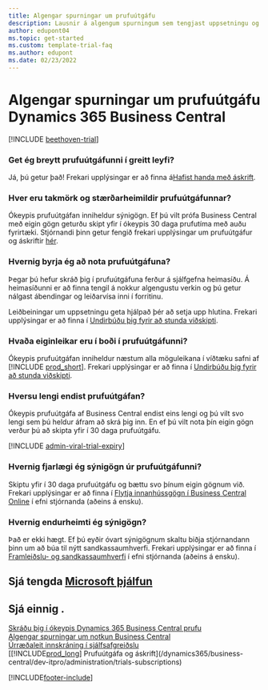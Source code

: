 ```yaml
---  
title: Algengar spurningar um prufuútgáfu
description: Lausnir á algengum spurningum sem tengjast uppsetningu og stjórnun Dynamics 365 Business Central prufuútgáfu. Kynntu þér hvernig á að leysa vandamál varðandi verkvang og forrit.
author: edupont04
ms.topic: get-started
ms.custom: template-trial-faq
ms.author: edupont
ms.date: 02/23/2022
---
```


# <a name="dynamics--business-central-trial-faq" />Algengar spurningar um prufuútgáfu Dynamics 365 Business Central

[!INCLUDE [beethoven-trial](includes/beethoven-trial.md)]

### <a name="can-i-convert-the-trial-to-a-paid-license" />Get ég breytt prufuútgáfunni í greitt leyfi?

Já, þú getur það! Frekari upplýsingar er að finna á[Hafist handa með áskrift](trial-signup.md#get-started-with-a-subscription).  

### <a name="what-are-the-trial-limits-and-quotas" />Hver eru takmörk og stærðarheimildir prufuútgáfunnar?

Ókeypis prufuútgáfan inniheldur sýnigögn. Ef þú vilt prófa Business Central með eigin gögn geturðu skipt yfir í ókeypis 30 daga prufutíma með auðu fyrirtæki. Stjórnandi þinn getur fengið frekari upplýsingar um prufuútgáfur og áskriftir [hér](/dynamics365/business-central/dev-itpro/administration/trials-subscriptions).  

### <a name="how-do-i-start-using-the-trial" />Hvernig byrja ég að nota prufuútgáfuna?

Þegar þú hefur skráð þig í prufuútgáfuna ferður á sjálfgefna heimasíðu. Á heimasíðunni er að finna tengil á nokkur algengustu verkin og þú getur nálgast ábendingar og leiðarvísa inni í forritinu.  

Leiðbeiningar um uppsetningu geta hjálpað þér að setja upp hlutina. Frekari upplýsingar er að finna í [Undirbúðu þig fyrir að stunda viðskipti](ui-get-ready-business.md).  

### <a name="what-features-are-available-in-the-trial" />Hvaða eiginleikar eru í boði í prufuútgáfunni?

Ókeypis prufuútgáfan inniheldur næstum alla möguleikana í víðtæku safni af [!INCLUDE [prod_short](includes/prod_short.md)]. Frekari upplýsingar er að finna í [Undirbúðu þig fyrir að stunda viðskipti](ui-get-ready-business.md).  

### <a name="how-long-does-the-trial-last" />Hversu lengi endist prufuútgáfan?

Ókeypis prufuútgáfa af Business Central endist eins lengi og þú vilt svo lengi sem þú heldur áfram að skrá þig inn. En ef þú vilt nota þín eigin gögn verður þú að skipta yfir í 30 daga prufuútgáfu.  

[!INCLUDE [admin-viral-trial-expiry](includes/admin-viral-trial-expiry.md)]

### <a name="how-do-i-remove-sample-data-from-the-trial" />Hvernig fjarlægi ég sýnigögn úr prufuútgáfunni?

Skiptu yfir í 30 daga prufuútgáfu og bættu svo þínum eigin gögnum við. Frekari upplýsingar er að finna í [Flytja innanhússgögn í Business Central Online](/dynamics365/business-central/dev-itpro/administration/migrate-data) í efni stjórnanda (aðeins á ensku).  

### <a name="how-do-i-restore-sample-data" />Hvernig endurheimti ég sýnigögn?

Það er ekki hægt. Ef þú eyðir óvart sýnigögnum skaltu biðja stjórnandann þinn um að búa til nýtt sandkassaumhverfi. Frekari upplýsingar er að finna í [Framleiðslu- og sandkassaumhverfi](/dynamics365/business-central/dev-itpro/administration/environment-types) í efni stjórnanda (aðeins á ensku).  

## <a name="see-related-microsoft-trainingtrainingmodulestrial-dynamics--business-central" />Sjá tengda [Microsoft þjálfun](/training/modules/trial-dynamics-365-business-central/)

## <a name="see-also" />Sjá einnig .

[Skráðu þig í ókeypis Dynamics 365 Business Central prufu](trial-signup.md)  
[Algengar spurningar um notkun Business Central](across-faq.yml)  
[Úrræðaleit innskráning í sjálfsafgreiðslu](ui-troubleshoot-self-signup.md)  
[[!INCLUDE[prod_long](includes/prod_long.md)] Prufuútgáfa og áskrift](/dynamics365/business-central/dev-itpro/administration/trials-subscriptions)  


[!INCLUDE[footer-include](includes/footer-banner.md)]
